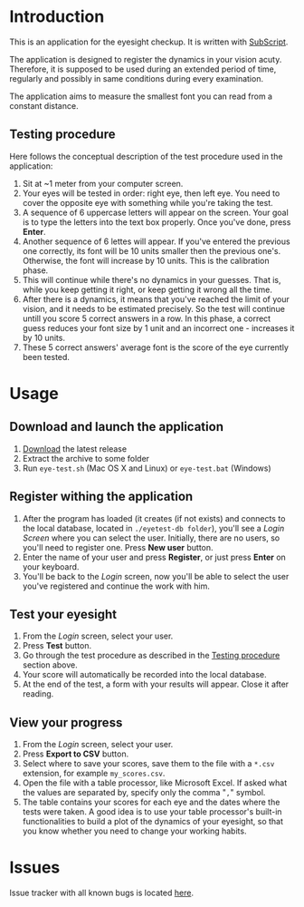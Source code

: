 # Introduction

This is an application for the eyesight checkup. It is written with [SubScript](https://github.com/scala-subscript/subscript).

The application is designed to register the dynamics in your vision acuty. Therefore, it is supposed to be used during an extended period of time, regularly and possibly in same conditions during every examination.

The application aims to measure the smallest font you can read from a constant distance.

## Testing procedure
Here follows the conceptual description of the test procedure used in the application:

1. Sit at ~1 meter from your computer screen.
2. Your eyes will be tested in order: right eye, then left eye. You need to cover the opposite eye with something while you're taking the test.
3. A sequence of 6 uppercase letters will appear on the screen. Your goal is to type the letters into the text box properly. Once you've done, press **Enter**.
4. Another sequence of 6 lettes will appear. If you've entered the previous one correctly, its font will be 10 units smaller then the previous one's. Otherwise, the font will increase by 10 units. This is the calibration phase.
5. This will continue while there's no dynamics in your guesses. That is, while you keep getting it right, or keep getting it wrong all the time.
6. After there is a dynamics, it means that you've reached the limit of your vision, and it needs to be estimated precisely. So the test will continue untill you score 5 correct answers in a row. In this phase, a correct guess reduces your font size by 1 unit and an incorrect one - increases it by 10 units.
7. These 5 correct answers' average font is the score of the eye currently been tested.

# Usage

## Download and launch the application
1. [Download](https://github.com/scala-subscript/eye-test/releases/download/v1.0.0/eye-test-1.0.1.zip) the latest release
2. Extract the archive to some folder
3. Run `eye-test.sh` (Mac OS X and Linux) or `eye-test.bat` (Windows)

## Register withing the application
1. After the program has loaded (it creates (if not exists) and connects to the local database, located in `./eyetest-db folder`), you'll see a *Login Screen* where you can select the user. Initially, there are no users, so you'll need to register one. Press **New user** button.
2. Enter the name of your user and press **Register**, or just press **Enter** on your keyboard.
3. You'll be back to the *Login* screen, now you'll be able to select the user you've registered and continue the work with him.

## Test your eyesight
1. From the *Login* screen, select your user.
2. Press **Test** button.
3. Go through the test procedure as described in the [Testing procedure](https://github.com/scala-subscript/eye-test#testing-procedure) section above.
4. Your score will automatically be recorded into the local database.
5. At the end of the test, a form with your results will appear. Close it after reading.

## View your progress
1. From the *Login* screen, select your user.
2. Press **Export to CSV** button.
3. Select where to save your scores, save them to the file with a `*.csv` extension, for example `my_scores.csv`.
4. Open the file with a table processor, like Microsoft Excel. If asked what the values are separated by, specify only the comma "`,`" symbol.
5. The table contains your scores for each eye and the dates where the tests were taken. A good idea is to use your table processor's built-in functionalities to build a plot of the dynamics of your eyesight, so that you know whether you need to change your working habits.

# Issues
Issue tracker with all known bugs is located [here](https://github.com/scala-subscript/eye-test/issues).